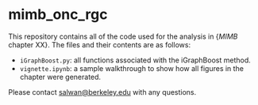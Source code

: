 # mimb_onc_rgc

This repository contains all of the code used for the analysis in {_MIMB_ chapter XX}. The files and their contents are as follows:
  
  
  * `iGraphBoost.py`: all functions associated with the iGraphBoost method.
  * `vignette.ipynb`: a sample walkthrough to show how all figures in the chapter were generated.

Please contact salwan@berkeley.edu with any questions. 

